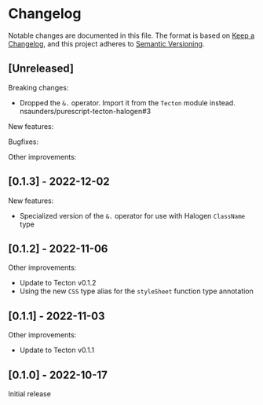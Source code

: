 # Changelog

Notable changes are documented in this file. The format is based on [Keep a Changelog](https://keepachangelog.com/en/1.0.0/), and this project adheres to [Semantic Versioning](https://semver.org/spec/v2.0.0.html).

## [Unreleased]

Breaking changes:
- Dropped the `&.` operator. Import it from the `Tecton` module instead. nsaunders/purescript-tecton-halogen#3

New features:

Bugfixes:

Other improvements:

## [0.1.3] - 2022-12-02

New features:
- Specialized version of the `&.` operator for use with Halogen `ClassName` type

## [0.1.2] - 2022-11-06

Other improvements:
- Update to Tecton v0.1.2
- Using the new `CSS` type alias for the `styleSheet` function type annotation

## [0.1.1] - 2022-11-03

Other improvements:
- Update to Tecton v0.1.1

## [0.1.0] - 2022-10-17

Initial release
